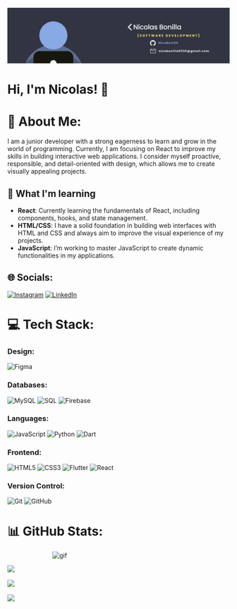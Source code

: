 ![Banner](./Banner.png)

<h1>Hi, I'm Nicolas! 👋</h1>

# 💫 About Me:
I am a junior developer with a strong eagerness to learn and grow in the world of programming. Currently, I am focusing on React to improve my skills in building interactive web applications. I consider myself proactive, responsible, and detail-oriented with design, which allows me to create visually appealing projects.

## 🚀 What I'm learning

- **React**: Currently learning the fundamentals of React, including components, hooks, and state management.
- **HTML/CSS**: I have a solid foundation in building web interfaces with HTML and CSS and always aim to improve the visual experience of my projects.
- **JavaScript**: I’m working to master JavaScript to create dynamic functionalities in my applications.

## 🌐 Socials:
[![Instagram](https://img.shields.io/badge/Instagram-%23E4405F.svg?logo=Instagram&logoColor=white)](https://instagram.com/nicobonilla3) [![LinkedIn](https://img.shields.io/badge/LinkedIn-%230077B5.svg?logo=linkedin&logoColor=white)]([https://linkedin.com/in/nicolas-bonilla-53b909322]) 

# 💻 Tech Stack:
### Design:
![Figma](https://img.shields.io/badge/figma-%23F24E1E.svg?style=for-the-badge&logo=figma&logoColor=white)
### Databases:
![MySQL](https://img.shields.io/badge/mysql-4479A1.svg?style=for-the-badge&logo=mysql&logoColor=white)
![SQL](https://img.shields.io/badge/SQL-003B57?style=for-the-badge&labelColor=black&logo=sqlite&logoColor=white)
![Firebase](https://img.shields.io/badge/firebase-%23039BE5.svg?style=for-the-badge&logo=firebase)
### Languages:
![JavaScript](https://img.shields.io/badge/javascript-%23323330.svg?style=for-the-badge&logo=javascript&logoColor=%23F7DF1E)
![Python](https://img.shields.io/badge/python-3670A0?style=for-the-badge&logo=python&logoColor=ffdd54)
![Dart](https://img.shields.io/badge/dart-%230175C2.svg?style=for-the-badge&logo=dart&logoColor=white)
### Frontend:
![HTML5](https://img.shields.io/badge/html5-%23E34F26.svg?style=for-the-badge&logo=html5&logoColor=white)
![CSS3](https://img.shields.io/badge/css3-%231572B6.svg?style=for-the-badge&logo=css3&logoColor=white)
![Flutter](https://img.shields.io/badge/Flutter-%2302569B.svg?style=for-the-badge&logo=Flutter&logoColor=white)
![React](https://img.shields.io/badge/-ReactJs-61DAFB?logo=react&logoColor=white&style=for-the-badge)
### Version Control:
![Git](https://img.shields.io/badge/git-%23F05033.svg?style=for-the-badge&logo=git&logoColor=white)
![GitHub](https://img.shields.io/badge/github-%23121011.svg?style=for-the-badge&logo=github&logoColor=white) 

# 📊 GitHub Stats:
<p style="display: flex; justify-content: center; align-items: center;">
  <img alt="gif" width="300px" src="https://media0.giphy.com/media/v1.Y2lkPTc5MGI3NjExbndybTI2dWI0cHJpazF5aXJmZWUxYzJrdmtkbDJ0bnliZmV5eGR6cCZlcD12MV9pbnRlcm5hbF9naWZfYnlfaWQmY3Q9Zw/JqmupuTVZYaQX5s094/giphy.webp" />
</p>

<div style="justify-content:center;">

![](https://github-readme-streak-stats.herokuapp.com/?user=NicoBoni55&theme=one_dark_pro&hide_border=false)<br/>    

</div>

<div>
    
![](https://github-readme-stats.vercel.app/api?username=NicoBoni55&theme=one_dark_pro&hide_border=false&include_all_commits=false&count_private=false)<br/>    

</div>

<div>
    
![](https://github-readme-stats.vercel.app/api/top-langs/?username=NicoBoni55&theme=one_dark_pro&hide_border=false&include_all_commits=false&count_private=false&layout=compact)<br/>

</div>

